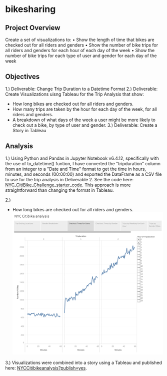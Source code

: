 # bikesharing

## Project Overview
Create a set of visualizations to:
•	Show the length of time that bikes are checked out for all riders and genders
•	Show the number of bike trips for all riders and genders for each hour of each day of the week
•	Show the number of bike trips for each type of user and gender for each day of the week

## Objectives
1.) Deliverable: Change Trip Duration to a Datetime Format
2.) Deliverable: Create Visualizations uisng Tableau for the Trip Analysis that show:
- How long bikes are checked out for all riders and genders.
- How many trips are taken by the hour for each day of the week, for all riders and genders.
- A breakdown of what days of the week a user might be more likely to check out a bike, by type of user and gender.
3.) Deliverable: Create a Story in Tableau

## Analysis
1.)
Using Python and Pandas in Jupyter Notebook v6.4.12, specifically with the use of to_datetime() funtion, I have converted the "tripduration" column from an integer to a "Date and Time" format to get the time in hours, minutes, and seconds (00:00:00) and exported the DataFrame as a CSV file to use for the trip analysis in Deliverable 2. See the code here: [NYC_CitiBike_Challenge_starter_code](https://github.com/MSF2141/bikesharing/blob/a4b05fb1059db9886dbfb590f724947eb0e43999/NYC_CitiBike_Challenge_starter_code.ipynb). This approach is more straightforward than changing the format in Tableau.

2.) 
- How long bikes are checked out for all riders and genders.
![Checkout%20times%20for%20users](https://github.com/MSF2141/bikesharing/blob/de00414825b74fc6389c34f3c4e2a1a7907342b1/Checkout%20times%20for%20users.png)

3.) Visualizations were combined into a story using a Tableau and published here:
[NYCCitibikeanalysis?publish=yes](https://public.tableau.com/app/profile/msf2141/viz/NYCCitibikeanalysis_16753621665680/NYCCitibikeanalysis?publish=yes).
